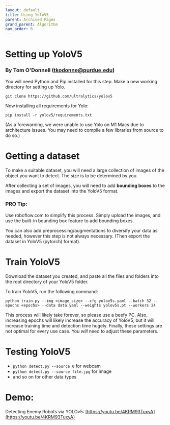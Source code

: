 ```yaml
---
layout: default
title: Using YoloV5
parent: Archived Pages
grand_parent: Algorithm
nav_order: 6
---
```


# Setting up YoloV5
### By Tom O'Donnell (tkodonne@purdue.edu)

You will need Python and Pip installed for this step. Make a new working directory for setting up Yolo.

`git clone https://github.com/ultralytics/yolov5`

Now installing all requirements for Yolo:

`pip install -r yolov5/requirements.txt`

(As a forewarning, we were unable to use Yolo on M1 Macs due to architecture issues. You may need to compile a few libraries from source to do so.)

# Getting a dataset

To make a suitable dataset, you will need a large collection of images of the object you want to detect. The size is to be determined by you.

After collecting a set of images, you will need to add **bounding boxes** to the images and export the dataset into the YoloV5 format. 

### PRO Tip:
Use roboflow.com to simplify this process. Simply upload the images, and use the built-in bounding box feature to add bounding boxes.

You can also add preprocessing/augmentations to diversify your data as needed, however this step is not always necessary. (Then export the dataset in YoloV5 (pytorch) format).

# Train YoloV5

Download the dataset you created, and paste all the files and folders into the root directory of your YoloV5 folder.

To train YoloV5, run the following command: 

`python train.py --img <image_size> --cfg yolov5s.yaml --batch 32 --epochs <epochs> --data data.yaml --weights yolov5s.pt --workers 24`

This process will likely take forever, so please use a beefy PC. Also, increasing epochs will likely increase the accuracy of YoloV5, but it will increase training time and detection time hugely. Finally, these settings are not optimal for every use case. You *will* need to adjust these parameters.

# Testing YoloV5

- `python detect.py --source 0` for webcam
- `python detect.py --source file.jpg` for image
- and so on for other data types

# Demo:

Detecting Enemy Robots via YOLOv5:
[https://youtu.be/4KRM93TuxyA](https://youtu.be/4KRM93TuxyA)
